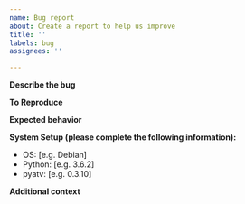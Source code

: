 ```yaml
---
name: Bug report
about: Create a report to help us improve
title: ''
labels: bug
assignees: ''

---
```


**Describe the bug**

**To Reproduce**

**Expected behavior**

**System Setup (please complete the following information):**
 - OS: [e.g. Debian]
 - Python: [e.g. 3.6.2]
 - pyatv: [e.g. 0.3.10]

**Additional context**
